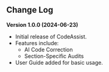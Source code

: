 ## Change Log

**Version 1.0.0 (2024-06-23)**

- Initial release of CodeAssist.
- Features include:
    - AI Code Correction
    - Section-Specific Audits
- User Guide added for basic usage.